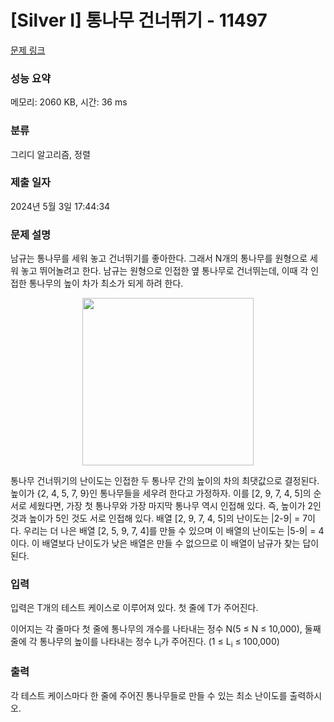 # [Silver I] 통나무 건너뛰기 - 11497 

[문제 링크](https://www.acmicpc.net/problem/11497) 

### 성능 요약

메모리: 2060 KB, 시간: 36 ms

### 분류

그리디 알고리즘, 정렬

### 제출 일자

2024년 5월 3일 17:44:34

### 문제 설명

<p>남규는 통나무를 세워 놓고 건너뛰기를 좋아한다. 그래서 N개의 통나무를 원형으로 세워 놓고 뛰어놀려고 한다. 남규는 원형으로 인접한 옆 통나무로 건너뛰는데, 이때 각 인접한 통나무의 높이 차가 최소가 되게 하려 한다.</p>

<p style="text-align:center"><img alt="" src="https://onlinejudgeimages.s3-ap-northeast-1.amazonaws.com/problem/11497/1.png" style="height:268px; width:274px"></p>

<p>통나무 건너뛰기의 난이도는 인접한 두 통나무 간의 높이의 차의 최댓값으로 결정된다. 높이가 {2, 4, 5, 7, 9}인 통나무들을 세우려 한다고 가정하자. 이를 [2, 9, 7, 4, 5]의 순서로 세웠다면, 가장 첫 통나무와 가장 마지막 통나무 역시 인접해 있다. 즉, 높이가 2인 것과 높이가 5인 것도 서로 인접해 있다. 배열 [2, 9, 7, 4, 5]의 난이도는 |2-9| = 7이다. 우리는 더 나은 배열 [2, 5, 9, 7, 4]를 만들 수 있으며 이 배열의 난이도는 |5-9| = 4이다. 이 배열보다 난이도가 낮은 배열은 만들 수 없으므로 이 배열이 남규가 찾는 답이 된다.</p>

### 입력 

 <p>입력은 T개의 테스트 케이스로 이루어져 있다. 첫 줄에 T가 주어진다.</p>

<p>이어지는 각 줄마다 첫 줄에 통나무의 개수를 나타내는 정수 N(5 ≤ N ≤ 10,000), 둘째 줄에 각 통나무의 높이를 나타내는 정수 L<sub>i</sub>가 주어진다. (1 ≤ L<sub>i</sub> ≤ 100,000)</p>

### 출력 

 <p>각 테스트 케이스마다 한 줄에 주어진 통나무들로 만들 수 있는 최소 난이도를 출력하시오.</p>


